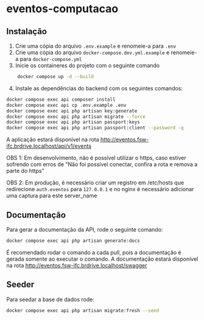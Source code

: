 # eventos-computacao

## Instalação

1. Crie uma cópia do arquivo `.env.example` e renomeie-a para `.env`
2. Crie uma cópia do arquivo `docker-compose.dev.yml.example` e renomeie-a para `docker-compose.yml`
3. Inicie os containeres do projeto com o seguinte comando
```bash
    docker compose up -d --build
```
4. Instale as dependências do backend com os seguintes comandos:
```bash
docker compose exec api composer install
docker compose exec api cp .env.example .env
docker compose exec api php artisan key:generate
docker compose exec api php artisan migrate --force
docker compose exec api php artisan passport:keys
docker compose exec api php artisan passport:client --password -q
```

A aplicação estará disponível na rota http://eventos.fsw-ifc.brdrive.localhost/api/v1/events

OBS 1: Em desenvolvimento, não é possível utilizar o https, caso estiver sofrendo com erros de "Não foi possível conectar, confira a rota e remova a parte do https"

OBS 2: Em produção, é necessário criar um registro em /etc/hosts que redirecione `auth.eventos` para `127.0.0.1` e no nginx é necessário adicionar uma captura para este server_name

## Documentação

Para gerar a documentação da API, rode o seguinte comando:

```bash
docker compose exec api php artisan generate:docs
```

É recomendado rodar o comando a cada pull, pois a documentação é gerada somente ao executar o comando.
A documentação estará disponível na rota http://eventos.fsw-ifc.brdrive.localhost/swagger

## Seeder

Para seedar a base de dados rode:

```bash
docker compose exec api php artisan migrate:fresh --seed
```
